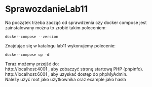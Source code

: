 # SprawozdanieLab11
Na początek trzeba zacząć od sprawdzenia czy docker compose jest zainstalowany można to zrobić takim poleceniem:  
  
`docker-compose --version`  
  
Znajdując się w katalogu lab11 wykonujemy polecenie:  
  
`docker-compose up -d`  
  
Teraz możemy przejść do:  
http://localhost:4001 , aby zobaczyć stronę startową PHP (phpinfo).  
http://localhost:6001 , aby uzyskać dostęp do phpMyAdmin.  
Należy użyć root jako użytkownika oraz example jako hasła
